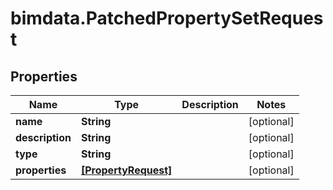 # bimdata.PatchedPropertySetRequest

## Properties

Name | Type | Description | Notes
------------ | ------------- | ------------- | -------------
**name** | **String** |  | [optional] 
**description** | **String** |  | [optional] 
**type** | **String** |  | [optional] 
**properties** | [**[PropertyRequest]**](PropertyRequest.md) |  | [optional] 


